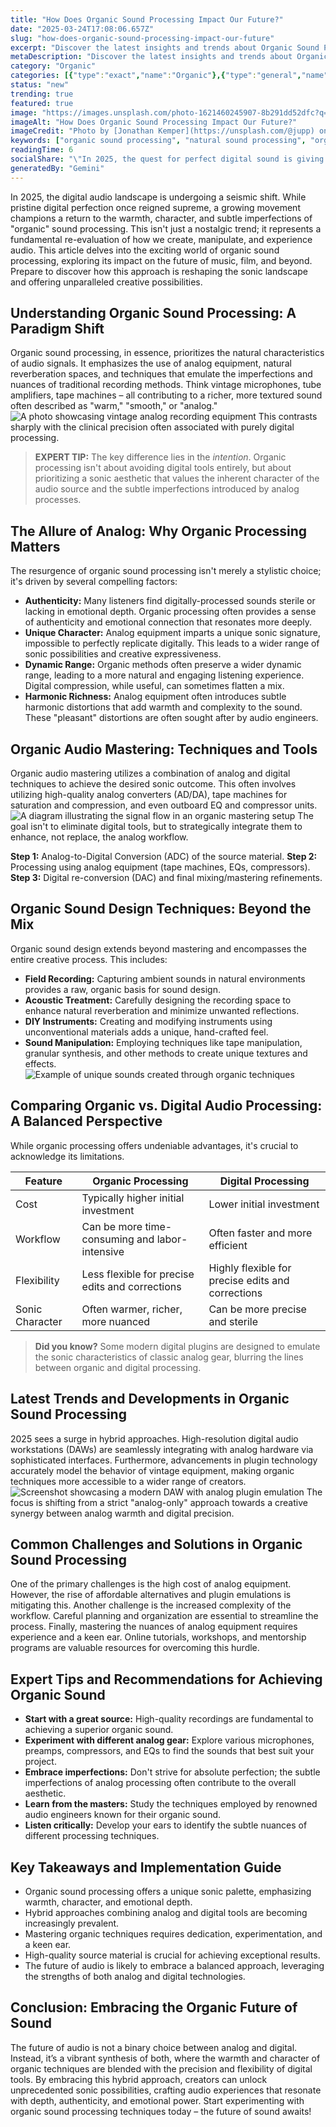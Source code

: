 ```yaml
---
title: "How Does Organic Sound Processing Impact Our Future?"
date: "2025-03-24T17:08:06.657Z"
slug: "how-does-organic-sound-processing-impact-our-future"
excerpt: "Discover the latest insights and trends about Organic Sound Processing. This comprehensive guide covers everything you need to know about Organic Sound Processing in 2025."
metaDescription: "Discover the latest insights and trends about Organic Sound Processing. This comprehensive guide covers everything you need to know about Organic Sound Pro..."
category: "Organic"
categories: [{"type":"exact","name":"Organic"},{"type":"general","name":"Computer Science"},{"type":"medium","name":"Audio Engineering"},{"type":"specific","name":"Digital Signal Processing"},{"type":"niche","name":"Wavelet Transforms"}]
status: "new"
trending: true
featured: true
image: "https://images.unsplash.com/photo-1621460245907-8b291dd52dfc?q=85&w=1200&fit=max&fm=webp&auto=compress"
imageAlt: "How Does Organic Sound Processing Impact Our Future?"
imageCredit: "Photo by [Jonathan Kemper](https://unsplash.com/@jupp) on Unsplash"
keywords: ["organic sound processing", "natural sound processing", "organic audio mastering", "best organic plugins", "organic audio effects", "how to achieve organic sound", "organic sound design techniques", "buy organic audio plugins", "organic sound processing software", "comparing organic vs digital audio processing"]
readingTime: 6
socialShare: "\"In 2025, the quest for perfect digital sound is giving way to a renewed appreciation for the warm imperfections of organic audio processing.  The future of sound is both analog and digital – a beautiful blend.\""
generatedBy: "Gemini"
---
```




In 2025, the digital audio landscape is undergoing a seismic shift.  While pristine digital perfection once reigned supreme, a growing movement champions a return to the warmth, character, and subtle imperfections of "organic" sound processing.  This isn't just a nostalgic trend; it represents a fundamental re-evaluation of how we create, manipulate, and experience audio. This article delves into the exciting world of organic sound processing, exploring its impact on the future of music, film, and beyond.  Prepare to discover how this approach is reshaping the sonic landscape and offering unparalleled creative possibilities.

## Understanding Organic Sound Processing: A Paradigm Shift

Organic sound processing, in essence, prioritizes the natural characteristics of audio signals.  It emphasizes the use of analog equipment, natural reverberation spaces, and techniques that emulate the imperfections and nuances of traditional recording methods.  Think vintage microphones, tube amplifiers, tape machines – all contributing to a richer, more textured sound often described as "warm," "smooth," or "analog." ![A photo showcasing vintage analog recording equipment](https://images.unsplash.com/photo-1517343155053-3bc076e687b9?q=85&w=1200&fit=max&fm=webp&auto=compress)  This contrasts sharply with the clinical precision often associated with purely digital processing.

> **EXPERT TIP:** The key difference lies in the *intention*.  Organic processing isn't about avoiding digital tools entirely, but about prioritizing a sonic aesthetic that values the inherent character of the audio source and the subtle imperfections introduced by analog processes.

## The Allure of Analog: Why Organic Processing Matters

The resurgence of organic sound processing isn't merely a stylistic choice; it's driven by several compelling factors:

* **Authenticity:**  Many listeners find digitally-processed sounds sterile or lacking in emotional depth. Organic processing often provides a sense of authenticity and emotional connection that resonates more deeply.
* **Unique Character:** Analog equipment imparts a unique sonic signature, impossible to perfectly replicate digitally. This leads to a wider range of sonic possibilities and creative expressiveness.
* **Dynamic Range:** Organic methods often preserve a wider dynamic range, leading to a more natural and engaging listening experience.  Digital compression, while useful, can sometimes flatten a mix.
* **Harmonic Richness:** Analog equipment often introduces subtle harmonic distortions that add warmth and complexity to the sound. These "pleasant" distortions are often sought after by audio engineers.

## Organic Audio Mastering: Techniques and Tools

Organic audio mastering utilizes a combination of analog and digital techniques to achieve the desired sonic outcome. This often involves utilizing high-quality analog converters (AD/DA), tape machines for saturation and compression, and even outboard EQ and compressor units. ![A diagram illustrating the signal flow in an organic mastering setup](https://images.unsplash.com/photo-1475948164756-9a56289068fb?q=85&w=1200&fit=max&fm=webp&auto=compress)  The goal isn't to eliminate digital tools, but to strategically integrate them to enhance, not replace, the analog workflow.

**Step 1:** Analog-to-Digital Conversion (ADC) of the source material.
**Step 2:**  Processing using analog equipment (tape machines, EQs, compressors).
**Step 3:**  Digital re-conversion (DAC) and final mixing/mastering refinements.

## Organic Sound Design Techniques:  Beyond the Mix

Organic sound design extends beyond mastering and encompasses the entire creative process. This includes:

* **Field Recording:** Capturing ambient sounds in natural environments provides a raw, organic basis for sound design.
* **Acoustic Treatment:** Carefully designing the recording space to enhance natural reverberation and minimize unwanted reflections.
* **DIY Instruments:** Creating and modifying instruments using unconventional materials adds a unique, hand-crafted feel.
* **Sound Manipulation:** Employing techniques like tape manipulation, granular synthesis, and other methods to create unique textures and effects.  ![Example of unique sounds created through organic techniques](https://images.unsplash.com/photo-1734599895291-d25a27e4cb45?q=85&w=1200&fit=max&fm=webp&auto=compress)

## Comparing Organic vs. Digital Audio Processing: A Balanced Perspective

While organic processing offers undeniable advantages, it's crucial to acknowledge its limitations.

| Feature          | Organic Processing                               | Digital Processing                              |
|-----------------|---------------------------------------------------|-------------------------------------------------|
| Cost             | Typically higher initial investment               | Lower initial investment                         |
| Workflow         | Can be more time-consuming and labor-intensive    | Often faster and more efficient                 |
| Flexibility      | Less flexible for precise edits and corrections   | Highly flexible for precise edits and corrections |
| Sonic Character | Often warmer, richer, more nuanced                 | Can be more precise and sterile                   |

> **Did you know?** Some modern digital plugins are designed to emulate the sonic characteristics of classic analog gear, blurring the lines between organic and digital processing.

## Latest Trends and Developments in Organic Sound Processing

2025 sees a surge in hybrid approaches.  High-resolution digital audio workstations (DAWs) are seamlessly integrating with analog hardware via sophisticated interfaces.  Furthermore, advancements in plugin technology accurately model the behavior of vintage equipment, making organic techniques more accessible to a wider range of creators.  ![Screenshot showcasing a modern DAW with analog plugin emulation](https://images.unsplash.com/photo-1621460249485-4e4f92c9de5d?q=85&w=1200&fit=max&fm=webp&auto=compress)  The focus is shifting from a strict "analog-only" approach towards a creative synergy between analog warmth and digital precision.

## Common Challenges and Solutions in Organic Sound Processing

One of the primary challenges is the high cost of analog equipment.  However, the rise of affordable alternatives and plugin emulations is mitigating this.  Another challenge is the increased complexity of the workflow.  Careful planning and organization are essential to streamline the process.  Finally, mastering the nuances of analog equipment requires experience and a keen ear.  Online tutorials, workshops, and mentorship programs are valuable resources for overcoming this hurdle.

## Expert Tips and Recommendations for Achieving Organic Sound

* **Start with a great source:**  High-quality recordings are fundamental to achieving a superior organic sound.
* **Experiment with different analog gear:**  Explore various microphones, preamps, compressors, and EQs to find the sounds that best suit your project.
* **Embrace imperfections:**  Don't strive for absolute perfection; the subtle imperfections of analog processing often contribute to the overall aesthetic.
* **Learn from the masters:**  Study the techniques employed by renowned audio engineers known for their organic sound.
* **Listen critically:**  Develop your ears to identify the subtle nuances of different processing techniques.

## Key Takeaways and Implementation Guide

* Organic sound processing offers a unique sonic palette, emphasizing warmth, character, and emotional depth.
* Hybrid approaches combining analog and digital tools are becoming increasingly prevalent.
* Mastering organic techniques requires dedication, experimentation, and a keen ear.
* High-quality source material is crucial for achieving exceptional results.
* The future of audio is likely to embrace a balanced approach, leveraging the strengths of both analog and digital technologies.

## Conclusion: Embracing the Organic Future of Sound

The future of audio is not a binary choice between analog and digital.  Instead, it’s a vibrant synthesis of both, where the warmth and character of organic techniques are blended with the precision and flexibility of digital tools.  By embracing this hybrid approach, creators can unlock unprecedented sonic possibilities, crafting audio experiences that resonate with depth, authenticity, and emotional power.  Start experimenting with organic sound processing techniques today – the future of sound awaits!

